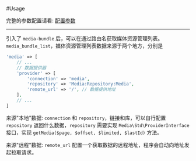 #Usage

完整的参数配置请看: [配置参数](pei_zhi_can_shu.md)

----

引入了 `media-bundle` 后，可以在通过路由名获取媒体资源管理列表。`media_bundle_list`，媒体资源管理列表数据来源于两个地方，分别是

```php
'media' => [
    // ...
    // 数据提供器
    'provider' => [
        'connection' => 'media',
        'repository' => 'Media:Repository:Media',
        'remote_url' => '/', // 数据提供地址
    ],
    // ...
]
```

来源"本地"数据: `connection` 和 `repository`，链接和库，可以自行配置 `repository` 返回什么数据，`repository` 需要实现 `Media\Std\ProviderInterface` 接口，实现 `getMedia($page, $offset, $limited, $lastId)` 方法。

来源"远程"数据: `remote_url` 配置一个获取数据的远程地址，程序会自动向地址发起拉取请求。